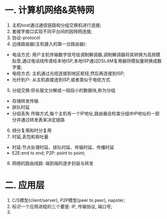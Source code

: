 # 一. 计算机网络&英特网
1. 主机host通过通信链路和分组交换机进行连接;
2. 套接字接口实现不同平台间的因特网连接;
3. 协议-protocol
4. 边缘路由器(主机接入的第一台路由器):
* 电话方式: 用户主机传输数字信号给调制解调器,调制解调器将其转换为高频模拟音,通过电话线传递给本地ISP,本地ISP通过DSLAM复用器将模拟量转换成数字量;
* 电缆方式: 主机通过光缆连接到地区枢纽,然后再连接到ISP;
* 光纤到户: 从主机直接连到ISP,或者类似于电缆方式.
5. 分组交换:将长报文分解成一段段小的数据块,称为分组
* 存储转发传输
* 排队时延
* 分组丢失
传输方式,每个主机有一个IP地址,路由器会检查分组中IP地址的一部分并通过转发表来决定链路
6. 频分复用和时分复用
7. 时延,丢包和吞吐量
* 时延:节点处理时延、排队时延、传输时延、传播时延
* E2E:end to end; P2P: point to point;
8. 网络的路由线路: 端到端的逐步封装与转发
# 二. 应用层
1. C/S模型(client/server), P2P模型(peer to peer), napster;
2. 标识一个应用进程的三个要是: IP, 传输协议, 端口号;
3. 